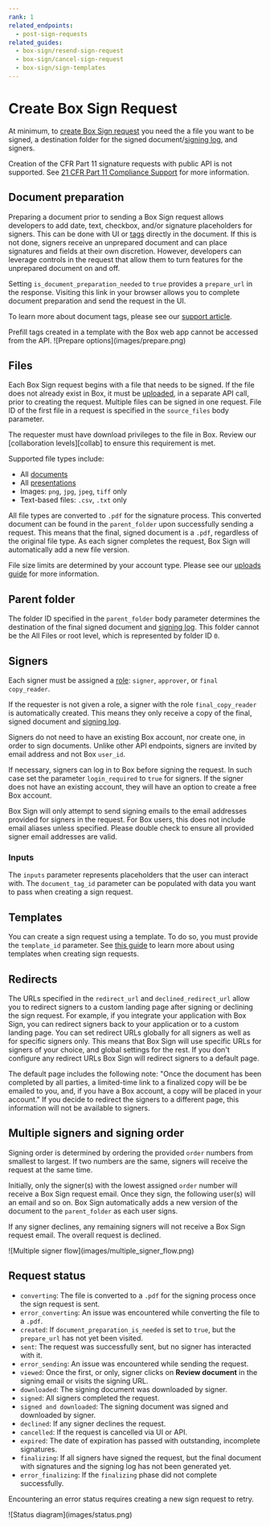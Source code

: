 ```yaml
---
rank: 1
related_endpoints:
  - post-sign-requests
related_guides:
  - box-sign/resend-sign-request
  - box-sign/cancel-sign-request
  - box-sign/sign-templates
---
```



# Create Box Sign Request

At minimum, to [create Box Sign request][create] you need
the a file you want to be signed, a destination folder for the signed
document/[signing log][log], and signers.

<Samples id='post_sign_requests' />

<Message type='warning'>

Creation of the CFR Part 11 signature requests with public API
is not supported. See [21 CFR Part 11 Compliance Support][CFR]
for more information.

</Message>

## Document preparation

Preparing a document prior to sending a Box Sign request allows developers to
add date, text, checkbox, and/or signature placeholders for signers. This can be
done with UI or [tags][tags] directly in the document. If this is not done,
signers receive an unprepared document and can place signatures and fields at
their own discretion. However, developers can leverage controls in the request
that allow them to turn features for the unprepared document on and off.

Setting `is_document_preparation_needed` to `true` provides a `prepare_url` in
the response. Visiting this link in your browser allows you to complete document
preparation and send the request in the UI.

To learn more about document tags, please see our [support article][tags].

<Message type='warning'>
Prefill tags created in a template with the Box web app cannot be accessed from
the API.
</Message>

<ImageFrame border center shadow>
  ![Prepare options](images/prepare.png)
</ImageFrame>

## Files

Each Box Sign request begins with a file that needs to be signed. If the file
does not already exist in Box, it must be [uploaded][upload], in a separate
API call, prior to creating the request. Multiple files can be signed in one
request. File ID of the first file in a request is specified in the
`source_files` body parameter.

<Message type='warning'>
The requester must have download privileges to the file in Box. Review
our [collaboration levels][collab] to ensure this requirement is met.
</Message>

Supported file types include:

- All [documents][documents]
- All [presentations][presentations]
- Images: `png`, `jpg`, `jpeg`, `tiff` only
- Text-based files: `.csv`, `.txt` only

All file types are converted to `.pdf` for the signature process. This converted
document can be found in the `parent_folder` upon successfully sending a
request. This means that the final, signed document is a `.pdf`, regardless of
the original file type. As each signer completes the request, Box Sign will
automatically add a new file version.

File size limits are determined by your account type. Please see our
[uploads guide][uploads] for more information.

## Parent folder

The folder ID specified in the `parent_folder` body parameter determines the
destination of the final signed document and [signing log][log]. This folder
cannot be the All Files or root level, which is represented by folder ID `0`.

## Signers

Each signer must be assigned a [role][role]:  `signer`, `approver`, or `final copy_reader`.

If the requester is not given a role, a signer with the role `final_copy_reader`
is automatically created. This means they only receive a copy of the final,
signed document and [signing log][log].

Signers do not need to have an existing Box account, nor create one, in order to
sign documents. Unlike other API endpoints, signers are invited by email address
and not Box `user_id`.

If necessary, signers can log in to Box before signing the request. In such
case set the parameter `login_required` to `true` for signers. If the signer
does not have an existing account, they will have an option to create a free
Box account.

<Message type='warning'>
Box Sign will only attempt to send signing emails to the email addresses
provided for signers in the request. For Box users, this does not include email
aliases unless specified. Please double check to ensure all provided signer
email addresses are valid.
</Message>

### Inputs

The `inputs` parameter represents placeholders that the user can interact with.
The `document_tag_id` parameter can be populated with data you want to
pass when creating a sign request.

## Templates

You can create a sign request using a template.
To do so, you must provide the `template_id` parameter.
See [this guide][templates] to learn more about using templates
when creating sign requests.

## Redirects

The URLs specified in the `redirect_url` and `declined_redirect_url`
allow you to redirect signers to a custom landing page
after signing or declining the sign request.
For example, if you integrate your application with Box Sign,
you can redirect signers back to your application
or to a custom landing page.
You can set redirect URLs globally for all signers
as well as for specific signers only.
This means that Box Sign will use specific URLs
for signers of your choice, and global
settings for the rest.
If you don't configure any redirect URLs
Box Sign will redirect signers to a default page.

<Message type='warning'>
The default page includes the following note:
"Once the document has been completed by all parties,
a limited-time link to a finalized copy will be be emailed to you,
and, if you have a Box account, a copy will be placed in your account."
If you decide to redirect the signers to a different page, this information
will not be available to signers.
</Message>

## Multiple signers and signing order

Signing order is determined by ordering the provided `order` numbers from
smallest to largest. If two numbers are the same, signers will receive the
request at the same time.

Initially, only the signer(s) with the lowest assigned `order` number will
receive a Box Sign request email. Once they sign, the following user(s) will
an email and so on. Box Sign automatically adds a new version of the
document to the `parent_folder` as each user signs.

If any signer declines, any remaining signers will not receive a Box Sign
request email. The overall request is declined.

<ImageFrame border center shadow>
  ![Multiple signer flow](images/multiple_signer_flow.png)
</ImageFrame>

## Request status

- `converting`: The file is converted to a `.pdf` for the signing process once the sign request is sent.
- `error_converting`: An issue was encountered while converting the file to a `.pdf`.
- `created`: If `document_preparation_is_needed` is set to `true`, but the `prepare_url` has not yet been visited.
- `sent`: The request was successfully sent, but no signer has interacted with it.
- `error_sending`: An issue was encountered while sending the request.
- `viewed`: Once the first, or only, signer clicks on **Review document** in the signing email or visits the signing URL.
- `downloaded`: The signing document was downloaded by signer.
- `signed`: All signers completed the request.
- `signed and downloaded`: The signing document was signed and downloaded by signer.
- `declined`: If any signer declines the request.
- `cancelled`: If the request is cancelled via UI or API.
- `expired`: The date of expiration has passed with outstanding, incomplete signatures.
- `finalizing`: If all signers have signed the request, but the final document with signatures and the signing log has not been generated yet.
- `error_finalizing`: If the `finalizing` phase did not complete successfully.

Encountering an error status requires creating a new sign request to retry.

<ImageFrame border center shadow>
  ![Status diagram](images/status.png)
</ImageFrame>

[upload]: e://post-files-content/
[documents]: g://representations/supported-file-types/#documents
[presentations]: g://representations/supported-file-types/#presentations
[uploads]: g://uploads/direct
[create]: e://post-sign-requests
<!-- i18n-enable localize-links -->
[tags]: https://support.box.com/hc/en-us/articles/4404085855251-Creating-templates-using-tags
[log]: https://support.box.com/hc/en-us/articles/4404095202579-Viewing-the-signing-log
[role]: https://support.box.com/hc/en-us/articles/4404105660947-Roles-for-signers
[collab]: https://support.box.com/hc/en-us/articles/360044196413-Understanding-Collaborator-Permission-Levels
<!-- i18n-disable localize-links -->
[embed]: g://embed/box-embed
[embedguide]: g://embed/box-embed#programmatically
[signrequest]: e://post-sign-requests
[externalid]: e://post-sign-requests#param-signers-embed_url_external_user_id
[cloudgame]: g://embed/box-embed#cloud-game
[templates]: g://box-sign/sign-templates
[CFR]: https://support.box.com/hc/en-us/articles/24169443030163
